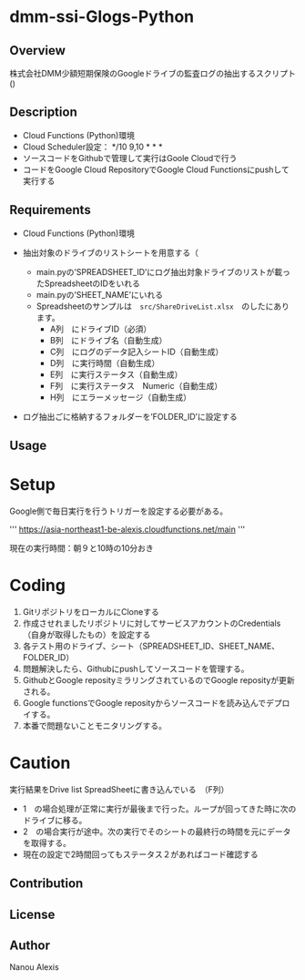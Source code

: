 # dmm-ssi-Glogs-Python

## Overview

株式会社DMM少額短期保険のGoogleドライブの監査ログの抽出するスクリプト()

## Description

* Cloud Functions (Python)環境
* Cloud Scheduler設定： */10 9,10 * * *
* ソースコードをGithubで管理して実行はGoole Cloudで行う
* コードをGoogle Cloud RepositoryでGoogle Cloud Functionsにpushして実行する　

## Requirements

* Cloud Functions (Python)環境
* 抽出対象のドライブのリストシートを用意する（
    - main.pyの’SPREADSHEET_ID’にログ抽出対象ドライブのリストが載ったSpreadsheetのIDをいれる
    - main.pyの’SHEET_NAME’にいれる
    - Spreadsheetのサンプルは　`src/ShareDriveList.xlsx`　のしたにあります。
        * A列　にドライブID（必須）
        * B列　にドライブ名（自動生成）
        * C列　にログのデータ記入シートID（自動生成）
        * D列　に実行時間（自動生成）
        * E列　に実行ステータス（自動生成）
        * F列　に実行ステータス　Numeric（自動生成）
        * H列　にエラーメッセージ（自動生成）

* ログ抽出ごに格納するフォルダーを’FOLDER_ID’に設定する

## Usage

# Setup
Google側で毎日実行を行うトリガーを設定する必要がある。

'''
https://asia-northeast1-be-alexis.cloudfunctions.net/main
'''

現在の実行時間：朝９と10時の10分おき

# Coding
1. GitリポジトリをローカルにCloneする
2. 作成させれましたリポジトリに対してサービスアカウントのCredentials（自身が取得したもの）を設定する
3. 各テスト用のドライブ、シート（SPREADSHEET_ID、SHEET_NAME、FOLDER_ID）
4. 問題解決したら、Githubにpushしてソースコードを管理する。
5. GithubとGoogle reposityミラリングされているのでGoogle reposityが更新される。
6. Google functionsでGoogle reposityからソースコードを読み込んでデプロイする。
7. 本番で問題ないことモニタリングする。

# Caution
実行結果をDrive list SpreadSheetに書き込んでいる　（F列）
* 1　の場合処理が正常に実行が最後まで行った。ループが回ってきた時に次のドライブに移る。
* 2　の場合実行が途中。次の実行でそのシートの最終行の時間を元にデータを取得する。
* 現在の設定で2時間回ってもステータス２があればコード確認する

## Contribution

## License

## Author
Nanou Alexis
